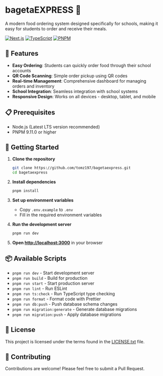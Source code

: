 # bagetaEXPRESS 🥪

A modern food ordering system designed specifically for schools, making it easy for students to order and receive their meals.

[![Next.js](https://img.shields.io/badge/Next.js-14.2-black?style=for-the-badge&logo=next.js)](https://nextjs.org/)
[![TypeScript](https://img.shields.io/badge/TypeScript-5.8-blue?style=for-the-badge&logo=typescript)](https://www.typescriptlang.org/)
[![PNPM](https://img.shields.io/badge/PNPM-9.11-orange?style=for-the-badge&logo=pnpm)](https://pnpm.io/)

## 🌟 Features

- **Easy Ordering**: Students can quickly order food through their school accounts
- **QR Code Scanning**: Simple order pickup using QR codes
- **Real-time Management**: Comprehensive dashboard for managing orders and inventory
- **School Integration**: Seamless integration with school systems
- **Responsive Design**: Works on all devices - desktop, tablet, and mobile

## 📋 Prerequisites

- Node.js (Latest LTS version recommended)
- PNPM 9.11.0 or higher

## 🚀 Getting Started

1. **Clone the repository**
   ```bash
   git clone https://github.com/tomz197/bagetaexpress.git
   cd bagetaexpress
   ```

2. **Install dependencies**
   ```bash
   pnpm install
   ```

3. **Set up environment variables**
   - Copy `.env.example` to `.env`
   - Fill in the required environment variables

4. **Run the development server**
   ```bash
   pnpm run dev
   ```

5. **Open [http://localhost:3000](http://localhost:3000)** in your browser

## 📦 Available Scripts

- `pnpm run dev` - Start development server
- `pnpm run build` - Build for production
- `pnpm run start` - Start production server
- `pnpm run lint` - Run ESLint
- `pnpm run ts:check` - Run TypeScript type checking
- `pnpm run format` - Format code with Prettier
- `pnpm run db:push` - Push database schema changes
- `pnpm run migration:generate` - Generate database migrations
- `pnpm run migration:push` - Apply database migrations

## 📝 License

This project is licensed under the terms found in the [LICENSE.txt](LICENSE.txt) file.

## 🤝 Contributing

Contributions are welcome! Please feel free to submit a Pull Request.
